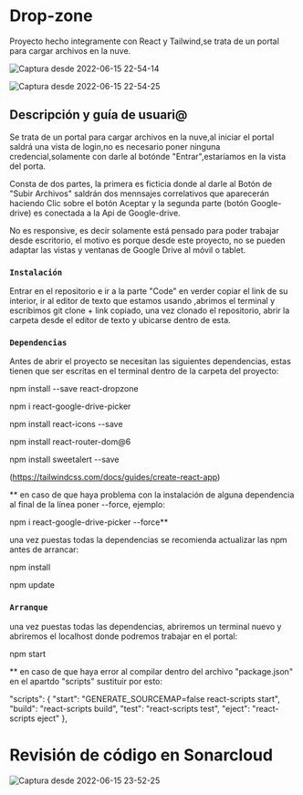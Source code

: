 # Drop-zone

Proyecto hecho integramente con React y Tailwind,se trata de un portal para cargar archivos en la nuve.

![Captura desde 2022-06-15 22-54-14](https://user-images.githubusercontent.com/99020950/173940605-575b8fd3-e2c6-446e-8f09-bfdd520b31d2.png)

![Captura desde 2022-06-15 22-54-25](https://user-images.githubusercontent.com/99020950/173946476-049b7a8c-4569-4ce8-b978-d3fe25bfce4d.png)


## Descripción y guía de usuari@

Se trata de un portal para cargar archivos en la nuve,al iniciar el portal saldrá una vista de login,no es necesario poner ninguna credencial,solamente con darle al botónde "Entrar",estaríamos en la vista del porta.

Consta de dos partes, la primera es ficticia donde al darle al Botón de "Subir Archivos" saldrán dos mennsajes correlativos que aparecerán haciendo Clic sobre el botón Aceptar y la segunda parte (botón Google-drive) es conectada a la Api de Google-drive.

No es responsive, es decir solamente está pensado para poder trabajar desde escritorio, el motivo es porque desde este proyecto, no se pueden adaptar las vistas y ventanas de Google Drive al móvil o tablet.

### `Instalación`

Entrar en el repositorio e ir a la parte "Code" en verder copiar el link de su interior, ir al editor de texto que estamos usando ,abrimos el terminal y escribimos git clone + link copiado, una vez clonado el repositorio, abrir la carpeta desde el editor de texto y ubicarse dentro de esta. 



### `Dependencias`

Antes de abrir el proyecto se necesitan las siguientes dependencias, estas tienen que ser escritas en el terminal dentro de la carpeta del proyecto:

npm install --save react-dropzone

npm i react-google-drive-picker

npm install react-icons --save

npm install react-router-dom@6

npm install sweetalert --save

(https://tailwindcss.com/docs/guides/create-react-app)

** en caso de que haya problema con la instalación de alguna dependencia al final de la línea poner --force, ejemplo:

npm i react-google-drive-picker --force**



una vez puestas todas la dependencias se recomienda actualizar las npm antes de arrancar:

npm install

npm update


### `Arranque`

una vez puestas todas las dependencias, abriremos un terminal nuevo y abriremos el localhost donde podremos trabajar en el portal:

npm start

** en caso de que haya error al compilar dentro del archivo "package.json" en el apartdo "scripts" sustituir por esto:

"scripts": {
    "start": "GENERATE_SOURCEMAP=false react-scripts start",
    "build": "react-scripts build",
    "test": "react-scripts test",
    "eject": "react-scripts eject"
  },


# Revisión de código en Sonarcloud
![Captura desde 2022-06-15 23-52-25](https://user-images.githubusercontent.com/99020950/173944014-2b605789-cc46-4498-99f3-aae90df4f99e.png)





